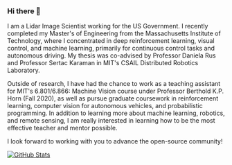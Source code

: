 ### Hi there 👋
I am a Lidar Image Scientist working for the US Government. I recently completed my Master's of Engineering from the Massachusetts Institute of Technology, where I concentrated in deep reinforcement learning, visual control, and machine learning, primarily for continuous control tasks and autonomous driving. My thesis was co-advised by Professor Daniela Rus and Professor Sertac Karaman in MIT's CSAIL Distributed Robotics Laboratory.

Outside of research, I have had the chance to work as a teaching assistant for MIT's 6.801/6.866: Machine Vision course under Professor Berthold K.P. Horn (Fall 2020), as well as pursue graduate coursework in reinforcement learning, computer vision for autonomous vehicles, and probabilistic programming. In addition to learning more about machine learning, robotics, and remote sensing, I am really interested in learning how to be the most effective teacher and mentor possible.

I look forward to working with you to advance the open-source community!

[![GitHub Stats](https://github-readme-stats.vercel.app/api?username=rmsander)](https://github.com/anuraghazra/github-readme-stats)

